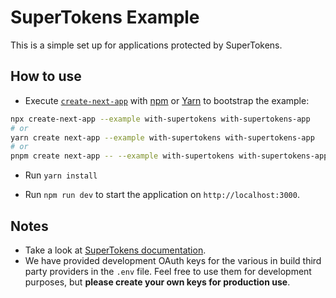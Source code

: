 # SuperTokens Example

This is a simple set up for applications protected by SuperTokens.

## How to use

-   Execute [`create-next-app`](https://github.com/vercel/next.js/tree/canary/packages/create-next-app) with [npm](https://docs.npmjs.com/cli/init) or [Yarn](https://yarnpkg.com/lang/en/docs/cli/create/) to bootstrap the example:

```bash
npx create-next-app --example with-supertokens with-supertokens-app
# or
yarn create next-app --example with-supertokens with-supertokens-app
# or
pnpm create next-app -- --example with-supertokens with-supertokens-app
```

-   Run `yarn install`

-   Run `npm run dev` to start the application on `http://localhost:3000`.

## Notes

-   Take a look at [SuperTokens documentation](https://supertokens.io/docs/community/introduction).
-   We have provided development OAuth keys for the various in build third party providers in the `.env` file. Feel free to use them for development purposes, but **please create your own keys for production use**.
